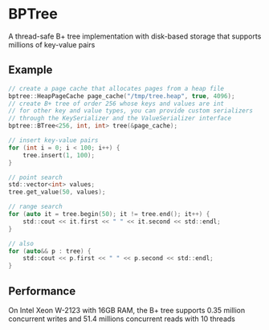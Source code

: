 # BPTree
A thread-safe B+ tree implementation with disk-based storage that supports millions of key-value pairs

## Example
```c
// create a page cache that allocates pages from a heap file
bptree::HeapPageCache page_cache("/tmp/tree.heap", true, 4096);
// create B+ tree of order 256 whose keys and values are int
// for other key and value types, you can provide custom serializers
// through the KeySerializer and the ValueSerializer interface
bptree::BTree<256, int, int> tree(&page_cache);

// insert key-value pairs
for (int i = 0; i < 100; i++) {
    tree.insert(1, 100);
}

// point search
std::vector<int> values;
tree.get_value(50, values);

// range search
for (auto it = tree.begin(50); it != tree.end(); it++) {
    std::cout << it.first << " " << it.second << std::endl;
}

// also
for (auto&& p : tree) {
    std::cout << p.first << " " << p.second << std::endl;
}
```

## Performance
On Intel Xeon W-2123 with 16GB RAM, the B+ tree supports 0.35 million concurrent writes and 51.4 millions concurrent reads with 10 threads
